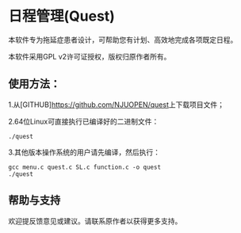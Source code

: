 日程管理(Quest)
==============
  本软件专为拖延症患者设计，可帮助您有计划、高效地完成各项既定日程。

  本软件采用GPL v2许可证授权，版权归原作者所有。

使用方法：
------------
1.从[GITHUB]<https://github.com/NJUOPEN/quest>上下载项目文件；

2.64位Linux可直接执行已编译好的二进制文件：

	./quest

3.其他版本操作系统的用户请先编译，然后执行：

	gcc menu.c quest.c SL.c function.c -o quest
	./quest

帮助与支持
------------
  欢迎提反馈意见或建议。请联系原作者以获得更多支持。
